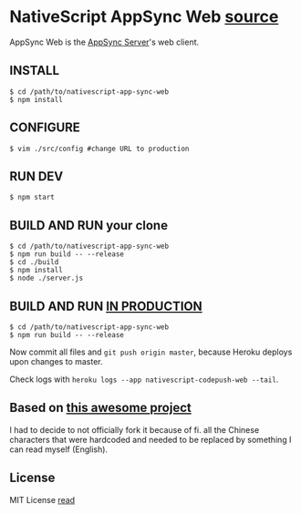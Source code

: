 # NativeScript AppSync Web [source](https://github.com/EddyVerbruggen/nativescript-app-sync-web)

AppSync Web is the [AppSync Server](https://github.com/EddyVerbruggen/nativescript-app-sync-server)'s web client.

## INSTALL

```shell
$ cd /path/to/nativescript-app-sync-web
$ npm install
```

## CONFIGURE

``` shell
$ vim ./src/config #change URL to production
```

## RUN DEV

```shell
$ npm start
```

## BUILD AND RUN your clone

```shell
$ cd /path/to/nativescript-app-sync-web
$ npm run build -- --release
$ cd ./build
$ npm install
$ node ./server.js
```

## BUILD AND RUN [IN PRODUCTION](https://appsync.nativescript.org)

```shell
$ cd /path/to/nativescript-app-sync-web
$ npm run build -- --release
```

Now commit all files and `git push origin master`, because Heroku deploys upon changes to master.

Check logs with `heroku logs --app nativescript-codepush-web --tail`.

## Based on [this awesome project](https://github.com/lisong/code-push-web)
I had to decide to not officially fork it because of fi. all the Chinese characters
that were hardcoded and needed to be replaced by something I can read myself (English).

## License
MIT License [read](https://github.com/EddyVerbruggen/nativescript-app-sync-web/blob/master/LICENSE.txt)
